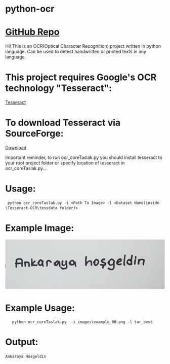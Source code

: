 # python-ocr
# [GitHub Repo](https://github.com/ErdemIpek/python-ocr)
 
Hi! This is an OCR(Optical Character Recognition) project written in python language. Can be used to detect handwritten or printed texts in any language.

# This project requires Google's OCR technology "Tesseract":

 [Tesseract](https://github.com/tesseract-ocr/)

# To download Tesseract via SourceForge:

 [Download](https://sourceforge.net/projects/tesseract-ocr-alt/)

Important reminder, to run ocr_coreTaslak.py you should install tesseract to your root project folder or specify location of tesseract in ocr_coreTaslak.py...


 # Usage:
 ```
  python ocr_coreTaslak.py -i <Path To Image> -l <Dataset Name(inside \Tesseract-OCR\tessdata folder)> 
 ```
  
 # Example Image:
 ![example_00.png](https://github.com/ErdemIpek/python-ocr/blob/master/images/example_00.png?raw=true)
 
 # Example Usage:
```cd python-ocr
   python ocr_coreTaslak.py  -i images\example_00.png -l tur_best
```

# Output:
```Ankaraya Hosgeldin```




